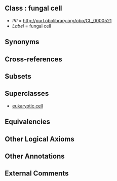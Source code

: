 
## Class : fungal cell

 * *IRI* = http://purl.obolibrary.org/obo/CL_0000521
 * *Label* = fungal cell

## Synonyms


## Cross-references


## Subsets


## Superclasses

 * [eukaryotic cell](../../CL/55/CL_0000255.md)

## Equivalencies


## Other Logical Axioms


## Other Annotations


## External Comments


